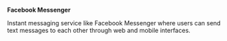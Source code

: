 <b>Facebook Messenger</b>

Instant messaging service like Facebook Messenger where users can send text messages to each other through web and mobile interfaces.

